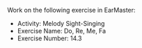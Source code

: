 Work on the following exercise in EarMaster:
- Activity: Melody Sight-Singing
- Exercise Name: Do, Re, Me, Fa
- Exercise Number: 14.3

